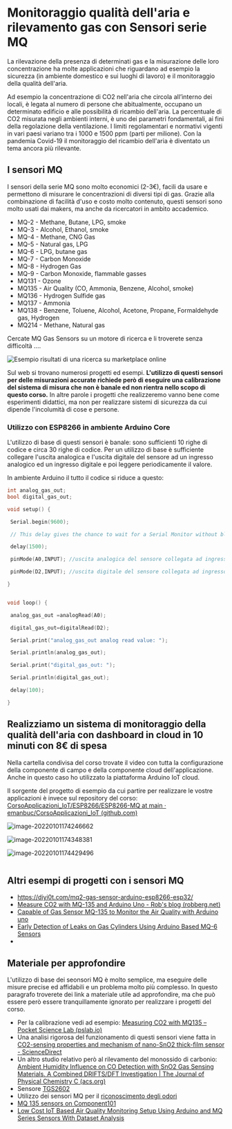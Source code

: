 # Monitoraggio qualità dell'aria e rilevamento gas con Sensori serie MQ

La rilevazione della presenza di determinati gas e la misurazione delle loro concentrazione ha molte applicazioni che riguardano ad esempio la sicurezza (in ambiente domestico e sui luoghi di lavoro) e il monitoraggio della qualità dell'aria.

Ad esempio la concentrazione di CO2 nell'aria che circola all’interno dei locali, è legata al numero di persone che abitualmente, occupano un determinato edificio e alle possibilità di ricambio dell'aria. La percentuale di CO2 misurata negli ambienti interni, è uno dei parametri fondamentali, ai fini della regolazione della ventilazione. I limiti regolamentari e normativi vigenti in vari paesi variano tra i 1000 e 1500 ppm (parti per milione). Con la pandemia Covid-19 il monitoraggio del ricambio dell'aria è diventato un tema ancora più rilevante.

## I sensori MQ

I sensori della serie MQ sono molto economici (2-3€), facili da usare e permettono di misurare le concentrazioni di diversi tipi di gas. Grazie alla combinazione di facilità d'uso e  costo molto contenuto, questi sensori sono molto usati dai makers, ma anche da ricercatori in ambito accademico.

- MQ-2 - Methane, Butane, LPG, smoke
- MQ-3 - Alcohol, Ethanol, smoke
- MQ-4 - Methane, CNG Gas
- MQ-5 - Natural gas, LPG
- MQ-6 - LPG, butane gas
- MQ-7 - Carbon Monoxide
- MQ-8 - Hydrogen Gas
- MQ-9 - Carbon Monoxide, flammable gasses
- MQ131 - Ozone
- MQ135 - Air Quality (CO, Ammonia, Benzene, Alcohol, smoke)
- MQ136 - Hydrogen Sulfide gas
- MQ137 - Ammonia
- MQ138 - Benzene, Toluene, Alcohol, Acetone, Propane, Formaldehyde gas, Hydrogen
- MQ214 - Methane, Natural gas

Cercate MQ Gas Sensors su un motore di ricerca e li troverete senza difficoltà ....

![Esempio risultati di una ricerca su marketplace online](media/image-20220101175040376.png)

Sul web si trovano numerosi progetti ed esempi. **L'utilizzo di questi sensori per delle misurazioni accurate richiede però di eseguire una calibrazione del sistema di misura che non è banale ed non rientra nello scopo di questo corso.**  In altre parole i progetti che realizzeremo vanno bene come esperimenti didattici, ma non per realizzare sistemi di sicurezza da cui dipende l'incolumità di cose e persone.

### Utilizzo con ESP8266 in ambiente Arduino Core

L'utilizzo di base di questi sensori è banale: sono sufficienti 10 righe di codice e circa 30 righe di codice. Per un utilizzo di base è sufficiente collegare l'uscita analogica e l'uscita digitale del sensore ad un ingresso analogico ed un ingresso digitale e poi leggere periodicamente il valore.

In ambiente Arduino il tutto il codice si riduce a questo:

```c++
int analog_gas_out;
bool digital_gas_out;

void setup() {

 Serial.begin(9600);

 // This delay gives the chance to wait for a Serial Monitor without blocking if none is found

 delay(1500);

 pinMode(A0,INPUT); //uscita analogica del sensore collegata ad ingresso A0 della scheda di sviluppo

 pinMode(D2,INPUT); //uscita digitale del sensore collegata ad ingresso D2 della scheda di sviluppo

}


void loop() {

 analog_gas_out =analogRead(A0);

 digital_gas_out=digitalRead(D2);

 Serial.print("analog_gas_out analog read value: ");

 Serial.println(analog_gas_out);

 Serial.print("digital_gas_out: ");

 Serial.println(digital_gas_out);

 delay(100);

}
```

## Realizziamo un sistema di monitoraggio della qualità dell'aria con dashboard in cloud in 10 minuti con 8€ di spesa

Nella cartella condivisa del corso trovate il video con tutta la configurazione della componente di campo e della componente cloud dell'applicazione. Anche in questo caso ho utilizzato la piattaforma Arduino IoT cloud.

Il sorgente del progetto di esempio da cui partire per realizzare le vostre applicazioni è invece sul repository del corso: [CorsoApplicazioni_IoT/ESP8266/ESP8266-MQ at main · emanbuc/CorsoApplicazioni_IoT (github.com)](https://github.com/emanbuc/CorsoApplicazioni_IoT/tree/main/ESP8266/ESP8266-MQ)

![image-20220101174246662](media/image-20220101174246662.png)

![image-20220101174348381](media/image-20220101174348381.png)

![image-20220101174429496](media/image-20220101174429496.png)

```c++

```

## Altri esempi di progetti con i sensori MQ

- <https://diyi0t.com/mq2-gas-sensor-arduino-esp8266-esp32/>
- [Measure CO2 with MQ-135 and Arduino Uno - Rob's blog (robberg.net)](https://blog.robberg.net/mq-135-arduino/)
- [Capable of Gas Sensor MQ-135 to Monitor the Air Quality with Arduino uno](http://www.irphouse.com/ijert20/ijertv13n10_52.pdf)
- [Early Detection of Leaks on Gas Cylinders Using Arduino Based MQ-6 Sensors](https://iopscience.iop.org/article/10.1088/1742-6596/1413/1/012030/pdf)
- 

## Materiale per approfondire

L'utilizzo di base dei seonsori MQ è molto semplice, ma eseguire delle misure precise ed affidabili e un problema molto più complesso.
In questo paragrafo troverete dei link a materiale utile ad approfondire, ma che può essere però essere tranquillamente ignorato per realizzare i progetti del corso.

- Per la calibrazione vedi ad esempio: [Measuring CO2 with MQ135 – Pocket Science Lab (pslab.io)](https://pslab.io/blog/measuring-co2-with-mq135/)
- Una analisi rigorosa del funzionamento di questi sensori viene fatta in  [CO2-sensing properties and mechanism of nano-SnO2 thick-film sensor - ScienceDirect](https://www.sciencedirect.com/science/article/pii/S0925400515307474?via%3Dihub)
- Un altro studio relativo però al rilevamento del monossido di carbonio: [Ambient Humidity Influence on CO Detection with SnO2 Gas Sensing Materials. A Combined DRIFTS/DFT Investigation | The Journal of Physical Chemistry C (acs.org)](https://pubs.acs.org/doi/10.1021/acs.jpcc.7b06253)
- Sensore [TGS2602](https://www.figarosensor.com/product/docs/TGS2602-B00%20%280615%29.pdf)
- Utilizzo dei sensori MQ per il [riconoscimento degli odori](http://www.jait.us/index.php?m=content&c=index&a=show&catid=205&id=1135) 
- [MQ 135 sensors on Component101](https://components101.com/sensors/mq135-gas-sensor-for-air-quality)
- [Low Cost IoT Based Air Quality Monitoring Setup Using Arduino and MQ Series Sensors With Dataset Analysis](https://www.sciencedirect.com/science/article/pii/S187705092030051X?via%3Dihub)

